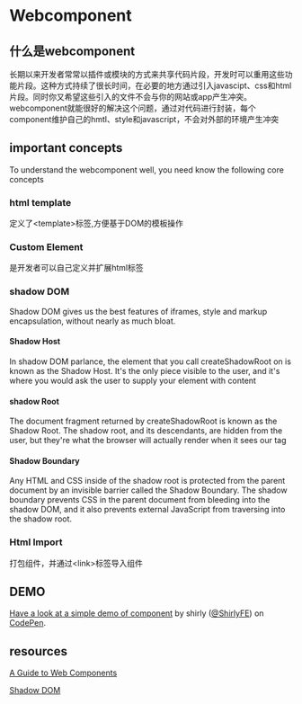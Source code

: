 # Webcomponent

## 什么是webcomponent
长期以来开发者常常以插件或模块的方式来共享代码片段，开发时可以重用这些功能片段。这种方式持续了很长时间，在必要的地方通过引入javascipt、css和html片段。同时你又希望这些引入的文件不会与你的网站或app产生冲突。webcomponent就能很好的解决这个问题，通过对代码进行封装，每个component维护自己的hmtl、style和javascript，不会对外部的环境产生冲突

## important concepts
To understand the webcomponent well, you need know the following core concepts

### html template
定义了&lt;template&gt;标签,方便基于DOM的模板操作

### Custom Element
是开发者可以自己定义并扩展html标签

### shadow DOM
Shadow DOM gives us the best features of iframes, style and markup encapsulation, without nearly as much bloat.

#### Shadow Host
In shadow DOM parlance, the element that you call createShadowRoot on is known as the Shadow Host. It's the only piece visible to the user, and it's where you would ask the user to supply your element with content

#### shadow Root
The document fragment returned by createShadowRoot is known as the Shadow Root. The shadow root, and its descendants, are hidden from the user, but they're what the browser will actually render when it sees our tag

#### Shadow Boundary
Any HTML and CSS inside of the shadow root is protected from the parent document by an invisible barrier called the Shadow Boundary. The shadow boundary prevents CSS in the parent document from bleeding into the shadow DOM, and it also prevents external JavaScript from traversing into the shadow root.

### Html Import
打包组件，并通过&lt;link&gt;标签导入组件

## DEMO

<p data-height="268" data-theme-id="0" data-slug-hash="eJZEBq" data-default-tab="result" data-user="ShirlyFE" class='codepen'><a href='http://codepen.io/ShirlyFE/pen/eJZEBq/'>Have a look at a simple demo of component</a> by shirly (<a href='http://codepen.io/ShirlyFE'>@ShirlyFE</a>) on <a href='http://codepen.io'>CodePen</a>.</p>
<script async src="//assets.codepen.io/assets/embed/ei.js"></script>

## resources

[A Guide to Web Components](https://css-tricks.com/modular-future-web-components/)

[Shadow DOM](http://www.html5rocks.com/en/tutorials/webcomponents/shadowdom/)